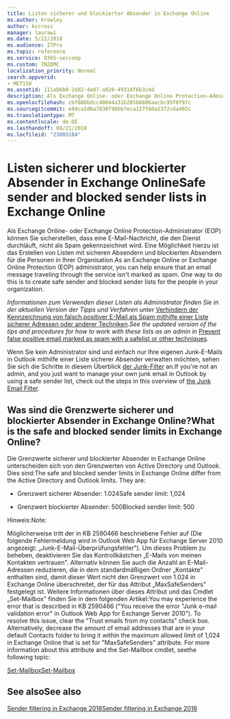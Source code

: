 ```yaml
---
title: Listen sicherer und blockierter Absender in Exchange Online
ms.author: krowley
author: kccross
manager: laurawi
ms.date: 5/22/2018
ms.audience: ITPro
ms.topic: reference
ms.service: O365-seccomp
ms.custom: TN2DMC
localization_priority: Normal
search.appverid:
- MET150
ms.assetid: 111ab6b0-2dd2-4a87-a928-4931df6b3c4d
description: Als Exchange Online- oder Exchange Online Protection-Administrator (EOP) können Sie sicherstellen, dass eine E-Mail-Nachricht, die den Dienst durchläuft, nicht als Spam gekennzeichnet wird. Eine Möglichkeit hierzu ist das Erstellen von Listen mit sicheren Absendern und blockierten Absendern für die Personen in Ihrer Organisation.
ms.openlocfilehash: cbf886bdcc40044a31b285b6806aecbc95f0f97c
ms.sourcegitcommit: e9dca2d6a7838f98bb7eca127fdda2372cda402c
ms.translationtype: MT
ms.contentlocale: de-DE
ms.lasthandoff: 08/21/2018
ms.locfileid: "23003104"
---
```

# <a name="safe-sender-and-blocked-sender-lists-in-exchange-online"></a><span data-ttu-id="565ec-104">Listen sicherer und blockierter Absender in Exchange Online</span><span class="sxs-lookup"><span data-stu-id="565ec-104">Safe sender and blocked sender lists in Exchange Online</span></span>

<span data-ttu-id="565ec-p102">Als Exchange Online- oder Exchange Online Protection-Administrator (EOP) können Sie sicherstellen, dass eine E-Mail-Nachricht, die den Dienst durchläuft, nicht als Spam gekennzeichnet wird. Eine Möglichkeit hierzu ist das Erstellen von Listen mit sicheren Absendern und blockierten Absendern für die Personen in Ihrer Organisation.</span><span class="sxs-lookup"><span data-stu-id="565ec-p102">As an Exchange Online or Exchange Online Protection (EOP) administrator, you can help ensure that an email message traveling through the service isn't marked as spam. One way to do this is to create safe sender and blocked sender lists for the people in your organization.</span></span> 
  
 <span data-ttu-id="565ec-107">*Informationen zum Verwenden dieser Listen als Administrator finden Sie in der aktuellen Version der Tipps und Verfahren unter* [Verhindern der Kennzeichnung von falsch positiver E-Mail als Spam mithilfe einer Liste sicherer Adressen oder anderer Techniken](https://go.microsoft.com/fwlink/p/?LinkID=534224).</span><span class="sxs-lookup"><span data-stu-id="565ec-107">*See the updated version of the tips and procedures for how to work with these lists as an admin in* [Prevent false positive email marked as spam with a safelist or other techniques](https://go.microsoft.com/fwlink/p/?LinkID=534224).</span></span> 
  
<span data-ttu-id="565ec-108">Wenn Sie kein Administrator sind und einfach nur Ihre eigenen Junk-E-Mails in Outlook mithilfe einer Liste sicherer Absender verwalten möchten, sehen Sie sich die Schritte in diesem Überblick [der Junk-Filter](https://go.microsoft.com/fwlink/?LinkId=817222) an.</span><span class="sxs-lookup"><span data-stu-id="565ec-108">If you're not an admin, and you just want to manage your own junk email in Outlook by using a safe sender list, check out the steps in this overview of [the Junk Email Filter](https://go.microsoft.com/fwlink/?LinkId=817222).</span></span> 
  
## <a name="what-is-the-safe-and-blocked-sender-limits-in-exchange-online"></a><span data-ttu-id="565ec-109">Was sind die Grenzwerte sicherer und blockierter Absender in Exchange Online?</span><span class="sxs-lookup"><span data-stu-id="565ec-109">What is the safe and blocked sender limits in Exchange Online?</span></span>

<span data-ttu-id="565ec-p103">Die Grenzwerte sicherer und blockierter Absender in Exchange Online unterscheiden sich von den Grenzwerten von Active Directory und Outlook. Dies sind:</span><span class="sxs-lookup"><span data-stu-id="565ec-p103">The safe and blocked sender limits in Exchange Online differ from the Active Directory and Outlook limits. They are:</span></span>
  
- <span data-ttu-id="565ec-112">Grenzwert sicherer Absender: 1.024</span><span class="sxs-lookup"><span data-stu-id="565ec-112">Safe sender limit: 1,024</span></span>
    
- <span data-ttu-id="565ec-113">Grenzwert blockierter Absender: 500</span><span class="sxs-lookup"><span data-stu-id="565ec-113">Blocked sender limit: 500</span></span>
    
<span data-ttu-id="565ec-114">Hinweis:</span><span class="sxs-lookup"><span data-stu-id="565ec-114">Note:</span></span>
  
<span data-ttu-id="565ec-p104">Möglicherweise tritt der in KB 2590466 beschriebene Fehler auf (Die folgende Fehlermeldung wird in Outlook Web App für Exchange Server 2010 angezeigt: „Junk-E-Mail-Überprüfungsfehler"). Um dieses Problem zu beheben, deaktivieren Sie das Kontrollkästchen „E-Mails von meinen Kontakten vertrauen". Alternativ können Sie auch die Anzahl an E-Mail-Adressen reduzieren, die in dem standardmäßigen Ordner „Kontakte" enthalten sind, damit dieser Wert nicht den Grenzwert von 1.024 in Exchange Online überschreitet, der für das Attribut „MaxSafeSenders" festgelegt ist. Weitere Informationen über dieses Attribut und das Cmdlet „Set-Mailbox" finden Sie in dem folgenden Artikel:</span><span class="sxs-lookup"><span data-stu-id="565ec-p104">You may experience the error that is described in KB 2590466 ("You receive the error "Junk e-mail validation error" in Outlook Web App for Exchange Server 2010"). To resolve this issue, clear the "Trust emails from my contacts" check box. Alternatively, decrease the amount of email addresses that are in your default Contacts folder to bring it within the maximum allowed limit of 1,024 in Exchange Online that is set for "MaxSafeSenders" attribute. For more information about this attribute and the Set-Mailbox cmdlet, seethe following topic:</span></span>
  
[<span data-ttu-id="565ec-119">Set-Mailbox</span><span class="sxs-lookup"><span data-stu-id="565ec-119">Set-Mailbox</span></span>](https://docs.microsoft.com/powershell/module/exchange/mailboxes/Set-Mailbox?view=exchange-ps)
  
## <a name="see-also"></a><span data-ttu-id="565ec-120">See also</span><span class="sxs-lookup"><span data-stu-id="565ec-120">See also</span></span>

[<span data-ttu-id="565ec-121">Sender filtering in Exchange 2016</span><span class="sxs-lookup"><span data-stu-id="565ec-121">Sender filtering in Exchange 2016</span></span>](http://technet.microsoft.com/library/b833f864-ff10-46a0-a653-28fb9ba30896.aspx)

